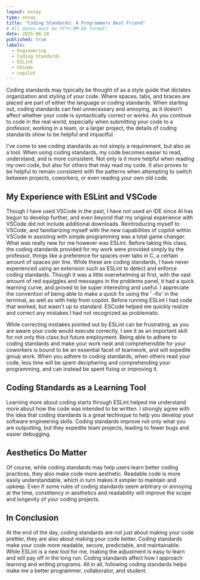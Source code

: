 ```yaml
---
layout: essay
type: essay
title: "Coding Standards: A Programmers Best Friend"
# All dates must be YYYY-MM-DD format!
date: 2025-06-18
published: true
labels:
  - Engineering
  - Coding Standards
  - ESLint
  - VSCode
  - copilot
---
```



Coding standards may typically be thought of as a style guide that dictates organization and styling of your code. Where spaces, tabs, and braces are placed are part of either the language or coding standards. When starting out, coding standards can feel unnecessary and annoying, as it doesn’t affect whether your code is syntactically correct or works. As you continue to code in the real world, especially when submitting your code to a professor, working in a team, or a larger project, the details of coding standards show to be helpful and impactful. 

I’ve come to see coding standards as not simply a requirement, but also as a tool. When using coding standards, my code becomes easier to read, understand, and is more consistent. Not only is it more helpful when reading my own code, but also for others that may read my code. It also proves to be helpful to remain consistent with the patterns when attempting to switch between projects, coworkers, or even reading your own old code. 


##  My Experience with ESLint and VSCode

Though I have used VSCode in the past, I have not used an IDE since AI has begun to develop further, and even beyond that my original experience with VSCode did not include additional downloads. Reintroducing myself to VSCode, and familiarizing myself with the new capabilities of copilot within VSCode in assisting with simple programming was a total game changer. What was really new for me however was ESLint. 
Before taking this class, the coding standards provided for my work were provided simply by the professor, things like a preference for spaces over tabs in C, a certain amount of spaces per line. While these are coding standards, I have never experienced using an extension such as ESLint to detect and enforce coding standards. Though it was a little overwhelming at first, with the vast amount of red squiggles and messages in the problems panel, it had a quick learning curve, and proved to be super interesting and useful. I appreciate the convention of being able to make a quick fix using the ‘ –fix’ in the terminal, as well as with help from copilot. Before running ESLint I had code that worked, but wasn't up to standard. ESCode helped me quickly realize and correct any mistakes I had not recognized as problematic. 

While correcting mistakes pointed out by ESLint can be frustrating, as you are aware your code would execute correctly, I see it as an important skill for not only this class but future employment. Being able to adhere to coding standards and make your work neat and comprehensible for your coworkers is bound to be an essential facet of teamwork, and will expedite group work. When you adhere to coding standards, when others read your code, less time will be spent deciphering and comprehending your programming, and can instead be spent fixing or improving it. 

## Coding Standards as a Learning Tool

Learning more about coding starts through ESLint helped me understand more about how the code was intended to be written. I strongly agree with the idea that coding standards is a great technique to help you develop your software engineering skills. Coding standards improve not only what you are outputting, but they expedite team projects, leading to fewer bugs and easier debugging. 


## Aesthetics Do Matter

Of course, while coding standards may help users learn better coding practices, they also make code more aesthetic. Readable code is more easily understandable, which in turn makes it simpler to maintain and upkeep. Even if some rules of coding standards seem arbitrary or annoying at the time, constitency in aesthetics and readability will improve the scope and longevity of your coding projects. 

## In Conclusion

At the end of the day, coding standards are not just about making your code prettier, they are also about making your code better. Coding standards make your code more readable, secure, predictable, and maintainable. While ESLint is a new tool for me, making the adjustment is easy to learn and will pay off in the long run. Coding standards affect how I approach learning and writing programs. All in all, following coding standards helps make me a better programmer, collaborator, and student. 

